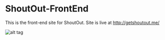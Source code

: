 ShoutOut-FrontEnd
=================

This is the front-end site for ShoutOut. Site is live at http://getshoutout.me/

![alt tag](https://s3.amazonaws.com/diigo/7966108_208186154_13446428?AWSAccessKeyId=0R7FMW7AXRVCYMAPTPR2&Expires=1398030519&Signature=vjd%2BY1X%2Fk299yYGntkAnSIsr6co%3D)
